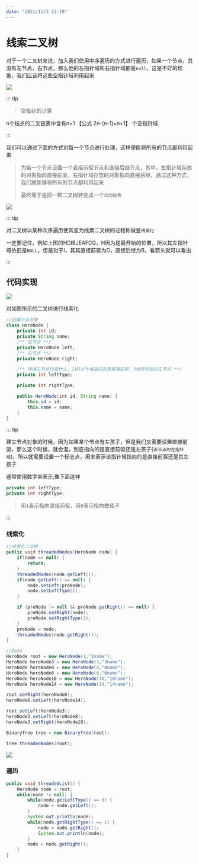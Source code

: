 ```yaml
---
date: "2021/11/3 22:19"
---
```


# 线索二叉树



对于一个二叉树来说，加入我们使用中序遍历的方式进行遍历，如果一个节点，其没有左节点，右节点，那么他的左指针域和右指针域都是`null`，这是不好的现象，我们应该将这些空指针域利用起来

![](https://picture.xcye.xyz/image-20211103223048657.png?x-oss-process=style/pictureProcess1)

::: tip

> 空指针的计算

n个结点的二叉链表中含有n+1  【公式 2n-(n-1)=n+1】 个空指针域

:::



我们可以通过下面的方式对每一个节点进行处理，这样便能将所有的节点都利用起来

> 为每一个节点设置一个直接前驱节点和直接后继节点，其中，左指针域存放的对象指向直接前驱，右指针域存放的对象指向直接后继，通过这种方式，我们就能够将所有的节点都利用起来
>
> 最终等于是把一颗二叉树转变成一个`双向链表`

![](https://picture.xcye.xyz/image-20211103224755216.png?x-oss-process=style/pictureProcess1)





::: tip

对二叉树以某种次序遍历使其变为线索二叉树的过程称做是`线索化`

一定要记住，例如上图的HDIBJEAFCG，H因为是最开始的位置，所以其左指针域依旧是`NULL`，但是对于I，其其直接前驱为D，直接后继为B，看箭头就可以看出

:::



## 代码实现

![](https://picture.xcye.xyz/image-20211103224212002.png?x-oss-process=style/pictureProcess1)

对如图所示的二叉树进行线索化

```java
//创建节点对象
class HeroNode {
    private int id;
    private String name;
    /** 左节点 **/
    private HeroNode left;
    /** 右节点 **/
    private HeroNode right;

    /** 存储左节点的是什么，1该left域指向的是直接前驱，为0表示指向左节点 **/
    private int leftType;

    private int rightType;

    public HeroNode(int id, String name) {
        this.id = id;
        this.name = name;
    }
}
```

::: tip

建立节点对象的时候，因为如果某个节点有左孩子，但是我们又需要设置直接前驱，那么这个时候，就会混，到底指向的是直接前驱还是左孩子(`该节点的左指针域`)，所以就需要设置一个标志点，用来表示该指针域指向的是直接前驱还是其左孩子

通常使用数字来表示,像下面这样

```java
private int leftType;
private int rightType;
```

> 用`1`表示指向直接前驱，用`0`表示指向做孩子

:::



### 线索化

```java
//线索化二叉树
public void threadedNodes(HeroNode node) {
    if(node == null) {
        return;
    }
    threadedNodes(node.getLeft());
    if(node.getLeft() == null) {
        node.setLeft(preNode);
        node.setLeftType(1);
    }

    if (preNode != null && preNode.getRight() == null) {
        preNode.setRight(node);
        preNode.setRightType(1);
    }
    preNode = node;
    threadedNodes(node.getRight());
}
```



```java
//Demo
HeroNode root = new HeroNode(1,"1name");
HeroNode heroNode3 = new HeroNode(3,"3name");
HeroNode heroNode8 = new HeroNode(8,"8name");
HeroNode heroNode6 = new HeroNode(6,"6name");
HeroNode heroNode10 = new HeroNode(10,"10name");
HeroNode heroNode14 = new HeroNode(14,"14name");

root.setRight(heroNode6);
heroNode6.setLeft(heroNode14);

root.setLeft(heroNode3);
heroNode3.setLeft(heroNode8);
heroNode3.setRight(heroNode10);

BinaryTree tree = new BinaryTree(root);

tree.threadedNodes(root);
```



![](https://picture.xcye.xyz/image-20211103230559722.png?x-oss-process=style/pictureProcess1)









### 遍历

```java
public void threadedList() {
    HeroNode node = root;
    while(node != null) {
        while(node.getLeftType() == 0) {
            node = node.getLeft();
        }
        System.out.println(node);
        while(node.getRightType() == 1) {
            node = node.getRight();
            System.out.println(node);
        }
        node = node.getRight();
    }
}
```

























